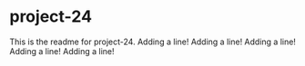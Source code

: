 # project-24

This is the readme for project-24.
Adding a line!
Adding a line!
Adding a line!
Adding a line!
Adding a line!
